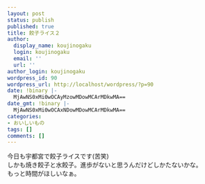 ```yaml
---
layout: post
status: publish
published: true
title: 餃子ライス２
author:
  display_name: koujinogaku
  login: koujinogaku
  email: ''
  url: ''
author_login: koujinogaku
wordpress_id: 90
wordpress_url: http://localhost/wordpress/?p=90
date: !binary |-
  MjAwNS0xMi0wOCAyMzowMDowMCArMDkwMA==
date_gmt: !binary |-
  MjAwNS0xMi0wOCAxNDowMDowMCArMDkwMA==
categories:
- おいしいもの
tags: []
comments: []
---
```

<p>今日も宇都宮で餃子ライスです(苦笑)<br />
しかも焼き餃子と水餃子。進歩がないと思うんだけどしかたないかな。<br />
もっと時間がほしいなぁ。</p>
